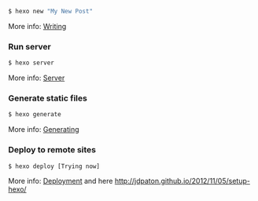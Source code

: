 
``` bash
$ hexo new "My New Post"
```

More info: [Writing](https://hexo.io/docs/writing.html)

### Run server

``` bash
$ hexo server
```

More info: [Server](https://hexo.io/docs/server.html)

### Generate static files

``` bash
$ hexo generate
```

More info: [Generating](https://hexo.io/docs/generating.html)

### Deploy to remote sites

``` bash
$ hexo deploy [Trying now]
```

More info: [Deployment](https://hexo.io/docs/deployment.html)
and here http://jdpaton.github.io/2012/11/05/setup-hexo/
